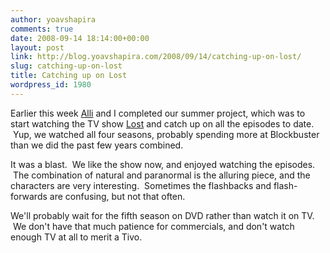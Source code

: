 ```yaml
---
author: yoavshapira
comments: true
date: 2008-09-14 18:14:00+00:00
layout: post
link: http://blog.yoavshapira.com/2008/09/14/catching-up-on-lost/
slug: catching-up-on-lost
title: Catching up on Lost
wordpress_id: 1980
---
```


Earlier this week [Alli](http://allisonshapira.com) and I completed our summer project, which was to start watching the TV show [Lost](http://en.wikipedia.org/wiki/Lost_(TV_series)) and catch up on all the episodes to date.  Yup, we watched all four seasons, probably spending more at Blockbuster than we did the past few years combined.

  


It was a blast.  We like the show now, and enjoyed watching the episodes.  The combination of natural and paranormal is the alluring piece, and the characters are very interesting.  Sometimes the flashbacks and flash-forwards are confusing, but not that often.

  


We'll probably wait for the fifth season on DVD rather than watch it on TV.  We don't have that much patience for commercials, and don't watch enough TV at all to merit a Tivo.

  

